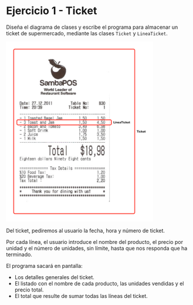 # Ejercicio 1 - Ticket

Diseña el diagrama de clases y escribe el programa para almacenar un ticket de supermercado, mediante las clases `Ticket` y `LineaTicket`.

[<img src="ticket.png" width="400" />](https://doc.sambapos.org/doku.php/en/tips/sample_ticket_printer_template)

Del ticket, pediremos al usuario la fecha, hora y número de ticket.

Por cada línea, el usuario introduce el nombre del producto, el precio por unidad y el número de unidades, sin límite, hasta que nos responda que ha terminado.

El programa sacará en pantalla:

- Los detalles generales del ticket.
- El listado con el nombre de cada producto, las unidades vendidas y el precio total. 
- El total que resulte de sumar todas las líneas del ticket.
